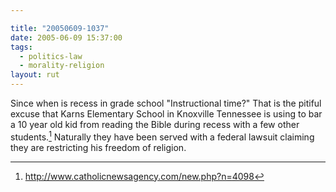 ```yaml
---

title: "20050609-1037"
date: 2005-06-09 15:37:00
tags:
  - politics-law
  - morality-religion
layout: rut
---
```


Since when is recess in grade school "Instructional time?"
That is the pitiful excuse that Karns Elementary School in Knoxville
Tennessee is using to bar a 10 year old kid from reading the Bible
during recess with a few other students.[^1] Naturally they have
been served with a federal lawsuit claiming they are restricting
his freedom of religion.

[^1]: http://www.catholicnewsagency.com/new.php?n=4098


